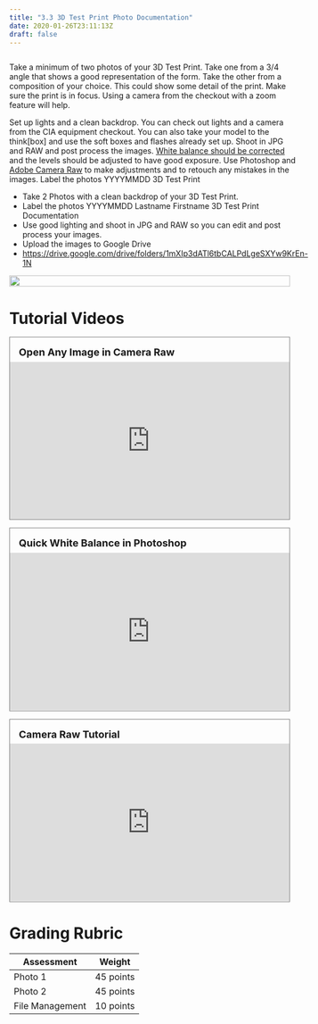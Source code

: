 ```yaml
---
title: "3.3 3D Test Print Photo Documentation"
date: 2020-01-26T23:11:13Z
draft: false
---
```


<div class="flex-container-jimmy" style="display: flex; align-items: top; flex-wrap: wrap; margin-top: 0; margin-bottom: 0;">
<div class="half-box" style="flex: 1 1 400px; margin-top: 0; margin-bottom: 0;">
<p style="margin-right: 1rem;">Take a minimum of two photos of your 3D Test Print. Take one from a 3/4 angle that shows a good representation of the form. Take the other from a composition of your choice. This could show some detail of the print. Make sure the print is in focus. Using a camera from the checkout with a zoom feature will help.</p>
<p style="margin-right: 1rem;">Set up lights and a clean backdrop. You can check out lights and a camera from the CIA equipment checkout. You can also take your model to the think[box] and use the soft boxes and flashes already set up. Shoot in JPG and RAW and post process the images. <a href="https://www.youtube.com/watch?v=m0yZEWUSahk">White balance should be corrected</a> and the levels should be adjusted to have good exposure. Use Photoshop and <a href="https://www.youtube.com/watch?v=11jwSwUu2WI">Adobe Camera Raw</a> to make adjustments and to retouch any mistakes in the images. Label the photos YYYYMMDD 3D Test Print</p>
<ul>
<li>Take 2 Photos with a clean backdrop of your 3D Test Print.</li>
<li>Label the photos YYYYMMDD Lastname Firstname 3D Test Print Documentation</li>
<li>Use good lighting and shoot in JPG and RAW so you can edit and post process your images.</li>
<li>Upload the images to Google Drive</li>
<li><a href="https://drive.google.com/drive/folders/1mXIp3dATl6tbCALPdLgeSXYw9KrEn-1N">https://drive.google.com/drive/folders/1mXIp3dATl6tbCALPdLgeSXYw9KrEn-1N</a></li>
</ul>
</div>
<div class="half-box" style="flex: 1 1 400px; margin-top: 0; margin-bottom: 0;"><img src="/ICS/icsfs/mm/2022_camera_cheat_sheet.png?target=712bb5a6-8149-4c54-9105-d1f671924389" alt="" width="100%" height="auto" /></div>
</div>
<h1>Tutorial Videos</h1>
<div class="video-grid" style="display: grid; align-items: end; grid-template-columns: repeat(auto-fit, minmax(300px, 1fr)); grid-gap: 1rem;">
<div class="video-wrapper" style="border: 1px solid grey; display: flex; flex-direction: column; height: 100%; justify-content: space-between; margin: 0;">
<h2 style="padding: 1rem 0.5rem 0.3rem 1rem; margin: 0; font-size: 18px;">Open Any Image in Camera Raw</h2>
<div class="youtube-box" style="position: relative; width: 100%; height: 0px; padding-top: 56.25%; margin-top: 0; margin-bottom: 0;"><iframe class="youtube-iframe" style="position: absolute; top: 0; bottom: 0; left: 0; width: 100%; height: 100%; border: 0; z-index: 1;" src="https://www.youtube.com/embed/ftMICesJwGc?rel=0" width="560" height="315" frameborder="0" allowfullscreen="allowfullscreen"></iframe></div>
</div>
<div class="video-wrapper" style="border: 1px solid grey; display: flex; flex-direction: column; height: 100%; justify-content: space-between; margin: 0;">
<h2 style="padding: 1rem 0.5rem 0.3rem 1rem; margin: 0; font-size: 18px;">Quick White Balance in Photoshop</h2>
<div class="youtube-box" style="position: relative; width: 100%; height: 0px; padding-top: 56.25%; margin-top: 0; margin-bottom: 0;"><iframe class="youtube-iframe" style="position: absolute; top: 0; bottom: 0; left: 0; width: 100%; height: 100%; border: 0; z-index: 1;" src="https://www.youtube.com/embed/m0yZEWUSahk?rel=0" width="560" height="315" frameborder="0" allowfullscreen="allowfullscreen"></iframe></div>
</div>
<div class="video-wrapper" style="border: 1px solid grey; display: flex; flex-direction: column; height: 100%; justify-content: space-between; margin: 0;">
<h2 style="padding: 1rem 0.5rem 0.3rem 1rem; margin: 0; font-size: 18px;">Camera Raw Tutorial</h2>
<div class="youtube-box" style="position: relative; width: 100%; height: 0px; padding-top: 56.25%; margin-top: 0; margin-bottom: 0;"><iframe class="youtube-iframe" style="position: absolute; top: 0; bottom: 0; left: 0; width: 100%; height: 100%; border: 0; z-index: 1;" src="https://www.youtube.com/embed/11jwSwUu2WI?rel=0" width="560" height="315" frameborder="0" allowfullscreen="allowfullscreen"></iframe></div>
</div>
</div>

# Grading Rubric

| Assessment      | Weight    |
| --------------- | --------- |
| Photo 1         | 45 points |
| Photo 2         | 45 points |
| File Management | 10 points |
